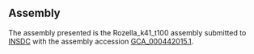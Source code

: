 

Assembly
--------

The assembly presented is the Rozella\_k41\_t100 assembly submitted to
[INSDC](http://www.insdc.org) with the assembly accession
[GCA\_000442015.1](http://www.ebi.ac.uk/ena/data/view/GCA_000442015.1).
